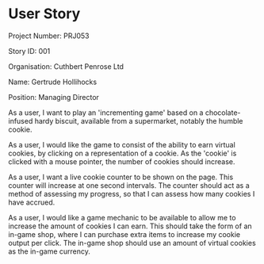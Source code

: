 # User Story

Project Number: PRJ053

Story ID: 001

Organisation: Cuthbert Penrose Ltd

Name: Gertrude Hollihocks

Position: Managing Director


As a user, I want to play an 'incrementing game' based on a chocolate-infused hardy biscuit, available from a supermarket, notably the humble cookie.

As a user, I would like the game to consist of the ability to earn virtual cookies, by clicking on a representation of a cookie. As the 'cookie' is clicked with a mouse pointer, the number of cookies should increase.

As a user, I want a live cookie counter to be shown on the page. This counter will increase at one second intervals. The counter should act as a method of assessing my progress, so that I can assess how many cookies I have accrued.

As a user, I would like a game mechanic to be available to allow me to increase the amount of cookies I can earn. This should take the form of an in-game shop, where I can purchase extra items to increase my cookie output per click. The in-game shop should use an amount of virtual cookies as the in-game currency.